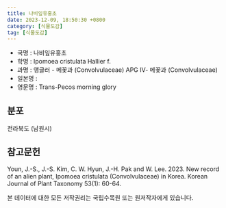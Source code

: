```yaml
---
title: 나비잎유홍초
date: 2023-12-09, 18:50:30 +0800
category: [식물도감]
tag: [식물도감]
---
```




- 국명 : 나비잎유홍초
- 학명 : Ipomoea cristulata Hallier f.
- 과명 : 앵글러 - 메꽃과 (Convolvulaceae) APG Ⅳ- 메꽃과 (Convolvulaceae)
- 일본명 : 
- 영문명 : Trans-Pecos morning glory


## 분포
전라북도 (남원시)
## 참고문헌
Youn, J.-S., J.-S. Kim, C. W. Hyun, J.-H. Pak and W. Lee. 2023. New record of an alien plant, Ipomoea cristulata (Convolvulaceae) in Korea. Korean Journal of Plant Taxonomy 53(1): 60-64.






본 데이터에 대한 모든 저작권리는 국립수목원 또는 원저작자에게 있습니다.
